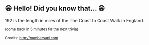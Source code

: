 ## 😄 Hello! Did you know that... 😄
192 is the length in miles of the The Coast to Coast Walk in England.

<sup>(come back in 5 minutes for the next trivia)</sup>


<sup>Credits: http://numbersapi.com</sup>
